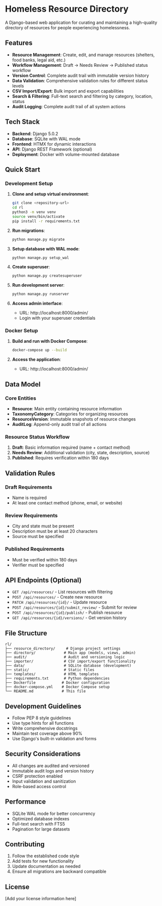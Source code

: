 # Homeless Resource Directory

A Django-based web application for curating and maintaining a high-quality directory of resources for people experiencing homelessness.

## Features

- **Resource Management**: Create, edit, and manage resources (shelters, food banks, legal aid, etc.)
- **Workflow Management**: Draft → Needs Review → Published status workflow
- **Version Control**: Complete audit trail with immutable version history
- **Data Validation**: Comprehensive validation rules for different status levels
- **CSV Import/Export**: Bulk import and export capabilities
- **Search & Filtering**: Full-text search and filtering by category, location, status
- **Audit Logging**: Complete audit trail of all system actions

## Tech Stack

- **Backend**: Django 5.0.2
- **Database**: SQLite with WAL mode
- **Frontend**: HTMX for dynamic interactions
- **API**: Django REST Framework (optional)
- **Deployment**: Docker with volume-mounted database

## Quick Start

### Development Setup

1. **Clone and setup virtual environment**:
   ```bash
   git clone <repository-url>
   cd rl
   python3 -m venv venv
   source venv/bin/activate
   pip install -r requirements.txt
   ```

2. **Run migrations**:
   ```bash
   python manage.py migrate
   ```

3. **Setup database with WAL mode**:
   ```bash
   python manage.py setup_wal
   ```

4. **Create superuser**:
   ```bash
   python manage.py createsuperuser
   ```

5. **Run development server**:
   ```bash
   python manage.py runserver
   ```

6. **Access admin interface**:
   - URL: http://localhost:8000/admin/
   - Login with your superuser credentials

### Docker Setup

1. **Build and run with Docker Compose**:
   ```bash
   docker-compose up --build
   ```

2. **Access the application**:
   - URL: http://localhost:8000/admin/

## Data Model

### Core Entities

- **Resource**: Main entity containing resource information
- **TaxonomyCategory**: Categories for organizing resources
- **ResourceVersion**: Immutable snapshots of resource changes
- **AuditLog**: Append-only audit trail of all actions

### Resource Status Workflow

1. **Draft**: Basic information required (name + contact method)
2. **Needs Review**: Additional validation (city, state, description, source)
3. **Published**: Requires verification within 180 days

## Validation Rules

### Draft Requirements
- Name is required
- At least one contact method (phone, email, or website)

### Review Requirements
- City and state must be present
- Description must be at least 20 characters
- Source must be specified

### Published Requirements
- Must be verified within 180 days
- Verifier must be specified

## API Endpoints (Optional)

- `GET /api/resources/` - List resources with filtering
- `POST /api/resources/` - Create new resource
- `PATCH /api/resources/{id}/` - Update resource
- `POST /api/resources/{id}/submit_review/` - Submit for review
- `POST /api/resources/{id}/publish/` - Publish resource
- `GET /api/resources/{id}/versions/` - Get version history

## File Structure

```
rl/
├── resource_directory/     # Django project settings
├── directory/             # Main app (models, views, admin)
├── audit/                 # Audit and versioning logic
├── importer/              # CSV import/export functionality
├── data/                  # SQLite database (development)
├── static/                # Static files
├── templates/             # HTML templates
├── requirements.txt       # Python dependencies
├── Dockerfile            # Docker configuration
├── docker-compose.yml    # Docker Compose setup
└── README.md             # This file
```

## Development Guidelines

- Follow PEP 8 style guidelines
- Use type hints for all functions
- Write comprehensive docstrings
- Maintain test coverage above 90%
- Use Django's built-in validation and forms

## Security Considerations

- All changes are audited and versioned
- Immutable audit logs and version history
- CSRF protection enabled
- Input validation and sanitization
- Role-based access control

## Performance

- SQLite WAL mode for better concurrency
- Optimized database indexes
- Full-text search with FTS5
- Pagination for large datasets

## Contributing

1. Follow the established code style
2. Add tests for new functionality
3. Update documentation as needed
4. Ensure all migrations are backward compatible

## License

[Add your license information here]
